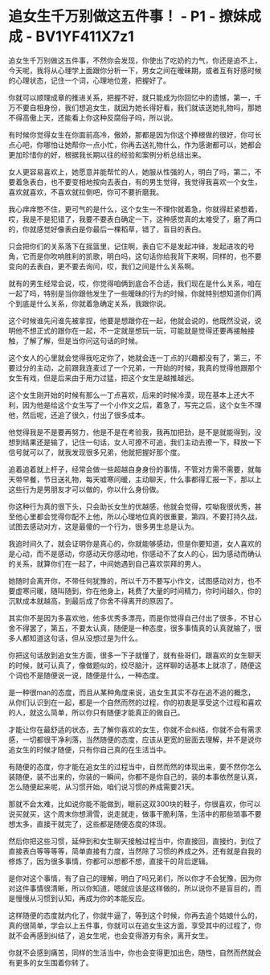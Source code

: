 # 追女生千万别做这五件事！ - P1 - 撩妹成成 - BV1YF411X7z1

追女生千万别做这五件事，不然你会发现，你使出了吃奶的力气，你还是追不上，今天呢，我将从心理学上面跟你分析一下，男女之间在暧昧期，或者互有好感时候的心理状态，记住一个词，心理地位差，把握好了。

你就可以顺理成章的推进关系，把握不好，就只能成为你回忆中的遗憾，第一，千万不要自相身份，我们想追女生，就因为她长得好看，我们就该送她礼物吗，那她不得高傲上天，还能看上你这种反腐俗子吗，所以说。

有时候你觉得女生在你面前高冷，傲娇，那都是因为你这个捧根做的很好，你可长点心吧，你哪怕让她帮你一点小忙，你再去送礼物什么，作为感谢都可以，她都会更加珍惜你的好，根据我长期以往的经验和案例分析总结出来。

女人更容易喜欢上，她愿意并能帮忙的人，她服从性强的人，明白了吗，第二，不要着急表白，也不要变相地按向去表白，有的男生觉得，我觉得我喜欢一个女生，喜欢就喜欢，不喜欢就拉倒吧，你可不要折磨我。

我心痒痒憋不住，更可气的是什么，这个女生一不理你就着急，你就得赶紧想着，哎，我是不是犯错了，我要不要表白确定一下，这种感觉真的太难受了，磨了两口的，你就感觉好像表白是你最后一棵稻草，错了，盲目的表白。

只会把你们的关系落下在摇篮里，记住啊，表白它不是发起冲锋，发起进攻的号角，它而是你吹响胜利的凯歌，明白吗，这句话你给我背下来啊，同样的，也不要变向的去表白，更不要去询问，哎，我们之间是什么关系啊。

就有的男生经常会说，哎，你觉得咱俩到底合不合适，我们现在是什么关系，咱在一起了吗，特别是当你跟他发生了一些暧昧的行为的时候，你就特别想知道你们两个到底是什么关系，你就着急确定关系，我跟你说。

这个时候谁先问谁先被拿捏，他要是想跟你在一起，他就会说的，他既然没说，说明他不想正式的跟你在一起，不一定就是想玩一玩，可能就是觉得还要再接触接触，了解了解，但是当你问这句话的时候。

这个女人的心里就会觉得我吃定你了，她就会连一丁点的兴趣都没有了，第三，不要过分的主动，之前跟我连麦过了一个兄弟，一开始的时候，我真的觉得他跟那个女生有戏，但是后来由于用力过猛，把这个女生是越推越远。

这个女生刚开始的时候有那么一丁点喜欢，后来的时候冷漠，现在基本上还大不利，因为他是给这个女生写了一个小作文之后，着急了，写完之后，这个女生不理他，然后呢，还追了很久，付出了很多成本。

他觉得我是不是要再努力，他是不是在考验我，我再加把劲，是不是就能得到，没想到结果还是输了，记住一句话，女人可撩不可追，我们主动去撩一下，释放一下信号就可以了，就我发现很多兄弟，他就把握好那个度。

追着追着就上杆子，经常会做一些超越自身身份的事情，不管对方需不需要，就每天带早餐，节日送礼物，每天嘘寒问暖，主动聊天，什么事都得汇报一下，那以上这些行为是男朋友才可以做的，你以什么身份做。

你这种行为真的很下头，只会助长女生的优越感，他就会觉得，哎呦我很优秀，甚至他心里都会觉得你配不上他，所以心理地位真的很重要，第四，不要打持久战，试图去感动对方，这是最傻的一个行为，很多男生总是认为。

我追时间久了，就会证明你是真心的，你就能够感动，但是你要知道，女人喜欢的是心动，而不是感动，你感动天你感动地，你感动不了女人的心，因为感动而确认的关系，就算你们在一起了，中间她遇到自己喜欢崇拜的男人。

她随时会离开你，不带任何犹豫的，所以千万不要写小作文，试图感动对方，也不要虚寒问暖，随叫随到，你在他身上，耗费了大量的时间精力，你时间越久，你的沉默成本就越高，到最后成了你舍不得离开的原因了。

其实你不是因为多喜欢他，他多优秀多漂亮，而是你觉得自己付出了很多，不甘心舍不得罢了，第五，不要太认真，随便是一种态度，很多事情真的认真就输了，很多人都知道这句话，但从没想过是为什么。

你把这句话放到追女生方面，很多一下子就懂了，就有些哥们，跟喜欢的女生聊天的时候，就可认真了，像做题似的，绞尽脑汁，这样聊的话基本上就凉了，随便这个词也不是随便说一说，随便是什么，一种态度。

是一种很man的态度，而且从某种角度来说，追女生其实不存在追不追的概念，从你们认识到在一起，都是一个自然而然的过程，你的初衷是享受这个过程和喜欢的人，就这么简单，所以你只有随便才能真正的做自己。

才能让你在最舒适的状态，去了解你喜欢的女生，你就不会纠结，你就不会有需求感，一切都很干净利落，当然随便的态度，应该从更宽的层面去理解，并不是说你追女生的时候才随便，只有你自己真的在生活当中。

有随便的态度，你才能在追女生的过程当中，自然而然的体现出来，要不然你怎么装随便，装不出来的，你装的一瞬间，你都不是你自己的，装的本事依然是认真，怎么随便起来呢，从习惯开始，咱们说习惯的养成需要21天。

那就不会太难，比如说你能不能做到，眼前这双300块的鞋子，你很喜欢，你可以说买就买，这个周末你想滑雪，说走就走，做事干脆利落，生活中的那些琐事不要想太多，直接干就完了，这些都是随便态度的体现。

然后你把这些习惯，延伸到和女生聊天接触过程当中，你直接回，直接约，到位了直接表白等等等等，简单直接有力度，当然除了习惯的养成之外，还有就是自我的修炼了，因为很多事情，你都可以想都不想，直接干的背后逻辑。

是你对这个事情，有了自己的理解，明白了吗兄弟们，所以你才不会犹豫，因为你对这件事情很清晰，所以你知道，嗯就应该是这样做的，所以说你不是盲目的，而是慢慢从习惯到认知，再成为你的本能反应。

这样随便的态度就内化了，你就牛逼了，等到这个时候，你再去追个姑娘什么的，真的很简单，学会以上五件事，你就可以在追女生这方面，享受其中的过程了，你就不会再感到纠结了，追女生呢，也会变得游刃有余，离开女生。

你就不会感到痛苦，同样的生活当中，你也会变得更加出色，随性，自然而然就会有更多的女生围着你转了。